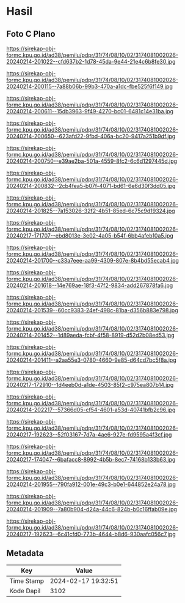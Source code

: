 # Hasil

## Foto C Plano

https://sirekap-obj-formc.kpu.go.id/ad38/pemilu/pdpr/31/74/08/10/02/3174081002026-20240214-201022--cfd637b2-1d78-45da-9e44-21e4c6b8fe30.jpg

https://sirekap-obj-formc.kpu.go.id/ad38/pemilu/pdpr/31/74/08/10/02/3174081002026-20240214-200115--7a88b06b-99b3-470a-a1dc-fbe525f6f149.jpg

https://sirekap-obj-formc.kpu.go.id/ad38/pemilu/pdpr/31/74/08/10/02/3174081002026-20240214-200611--15db3963-9f49-4270-bc01-6481c14e31ba.jpg

https://sirekap-obj-formc.kpu.go.id/ad38/pemilu/pdpr/31/74/08/10/02/3174081002026-20240214-200650--623afd22-9fbd-406a-bc20-9417a251b9df.jpg

https://sirekap-obj-formc.kpu.go.id/ad38/pemilu/pdpr/31/74/08/10/02/3174081002026-20240214-200750--e39ae2ba-501a-4559-8fc2-6c6d1297445d.jpg

https://sirekap-obj-formc.kpu.go.id/ad38/pemilu/pdpr/31/74/08/10/02/3174081002026-20240214-200832--2cb4fea5-b07f-4071-bd61-6e6d30f3dd05.jpg

https://sirekap-obj-formc.kpu.go.id/ad38/pemilu/pdpr/31/74/08/10/02/3174081002026-20240214-201825--7a153026-32f2-4b51-85ed-6c75c9d19324.jpg

https://sirekap-obj-formc.kpu.go.id/ad38/pemilu/pdpr/31/74/08/10/02/3174081002026-20240217-171707--ebd8013e-3e02-4a05-b54f-6bb4afeb10a5.jpg

https://sirekap-obj-formc.kpu.go.id/ad38/pemilu/pdpr/31/74/08/10/02/3174081002026-20240214-201700--c33a7eee-aa99-4309-807e-8b4bd55ecab4.jpg

https://sirekap-obj-formc.kpu.go.id/ad38/pemilu/pdpr/31/74/08/10/02/3174081002026-20240214-201618--14e769ae-18f3-47f2-9834-add267878fa6.jpg

https://sirekap-obj-formc.kpu.go.id/ad38/pemilu/pdpr/31/74/08/10/02/3174081002026-20240214-201539--60cc9383-24ef-498c-81ba-d356b883e798.jpg

https://sirekap-obj-formc.kpu.go.id/ad38/pemilu/pdpr/31/74/08/10/02/3174081002026-20240214-201452--1d89aeda-fcbf-4f58-8919-d52d2b08ed53.jpg

https://sirekap-obj-formc.kpu.go.id/ad38/pemilu/pdpr/31/74/08/10/02/3174081002026-20240214-201411--a2aa55e3-0780-4660-9e85-d64cd7bc5f8a.jpg

https://sirekap-obj-formc.kpu.go.id/ad38/pemilu/pdpr/31/74/08/10/02/3174081002026-20240217-172910--1d4eeb0d-a1de-4503-85f2-c975ea807b14.jpg

https://sirekap-obj-formc.kpu.go.id/ad38/pemilu/pdpr/31/74/08/10/02/3174081002026-20240214-202217--57366d05-cf54-4601-a53d-40741bfb2c96.jpg

https://sirekap-obj-formc.kpu.go.id/ad38/pemilu/pdpr/31/74/08/10/02/3174081002026-20240217-192623--52f03167-7d7a-4ae6-927e-fd9595a4f3cf.jpg

https://sirekap-obj-formc.kpu.go.id/ad38/pemilu/pdpr/31/74/08/10/02/3174081002026-20240217-174047--6bafacc8-8992-4b5b-8ec7-74168b133b63.jpg

https://sirekap-obj-formc.kpu.go.id/ad38/pemilu/pdpr/31/74/08/10/02/3174081002026-20240214-201955--790fa912-001e-49c3-b0e1-644852e24a78.jpg

https://sirekap-obj-formc.kpu.go.id/ad38/pemilu/pdpr/31/74/08/10/02/3174081002026-20240214-201909--7a80b904-d24a-44c6-824b-b0c16ffab09e.jpg

https://sirekap-obj-formc.kpu.go.id/ad38/pemilu/pdpr/31/74/08/10/02/3174081002026-20240217-192623--6c41cfd0-773b-4644-b8d6-930aafc056c7.jpg


## Metadata

| Key        | Value               |
| ---------- | ------------------- |
| Time Stamp | 2024-02-17 19:32:51 |
| Kode Dapil | 3102                |



